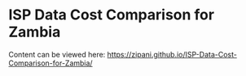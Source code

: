# ISP Data Cost Comparison for Zambia

Content can be viewed here: https://zipani.github.io/ISP-Data-Cost-Comparison-for-Zambia/
